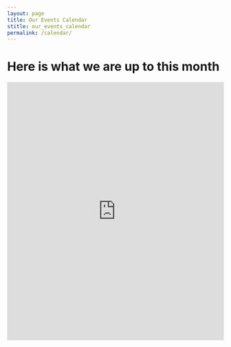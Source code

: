 ```yaml
---
layout: page
title: Our Events Calendar
stitle: our_events_calendar
permalink: /calendar/
---
```

# Here is what we are up to this month
<iframe src="https://calendar.google.com/calendar/embed?src=drakemtbdirector%40gmail.com&ctz=America/Los_Angeles" style="border: 0" width="100%" height="600" frameborder="0" scrolling="no"></iframe>
